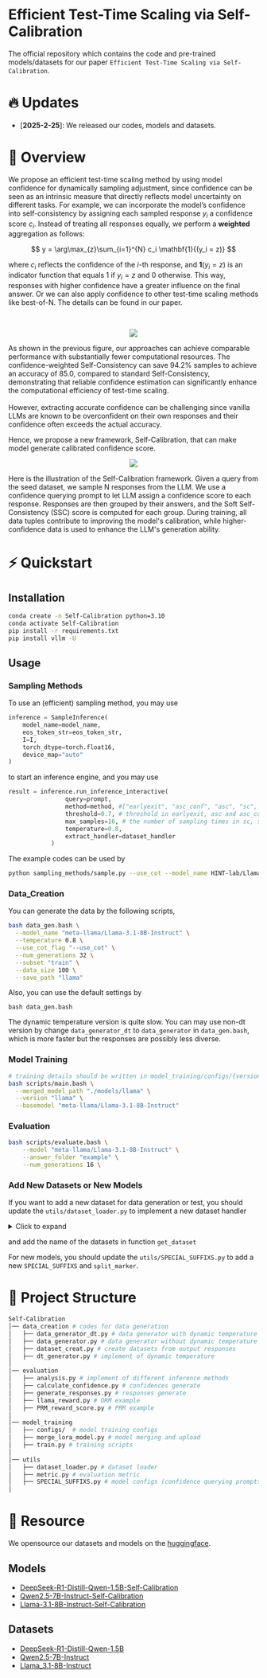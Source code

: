 # Efficient Test-Time Scaling via Self-Calibration

The official repository which contains the code and pre-trained models/datasets for our paper ```Efficient Test-Time Scaling via Self-Calibration```. 
# 🔥 Updates
- [**2025-2-25**]: We released our codes, models and datasets.

# 🏴󠁶󠁵󠁭󠁡󠁰󠁿 Overview
<!-- We propose a new framework, Self-Calibration, that can make model generate calibrated confidence score.  -->
We propose an efficient test-time scaling method by using model confidence for dynamically sampling adjustment, since confidence can be seen as an intrinsic measure that directly reflects model uncertainty on different tasks. For example, we can incorporate the model’s confidence into self-consistency by assigning each sampled response $y_i$ a confidence score $c_i$. Instead of treating all responses equally, we perform a **weighted** aggregation as follows:

$$
y = \arg\max_{z}\sum_{i=1}^{N} c_i \mathbf{1}{(y_i = z)}
$$

where $c_i$ reflects the confidence of the $i$-th response, and $\mathbf{1}(y_i = z)$ is an indicator function that equals 1 if $y_i = z$ and 0 otherwise. This way, responses with higher confidence have a greater influence on the final answer. Or we can also apply confidence to other test-time scaling methods like best-of-N. The details can be found in our paper.

<br>
<figure style="text-align:center">
  <img src="./figures/intro.png">
</figure>
 As shown in the previous figure, our approaches can achieve comparable performance with substantially fewer computational resources. The confidence-weighted Self-Consistency can save 94.2% samples to achieve an accuracy of 85.0, compared to standard Self-Consistency, demonstrating that reliable confidence estimation can significantly enhance the computational efficiency of test-time scaling.
<br><br>
However, extracting accurate confidence can be challenging since vanilla LLMs are known to be overconfident on their own responses and their confidence often exceeds the actual accuracy.

Hence, we propose a new framework, Self-Calibration, that can make model generate calibrated confidence score. 
<br>
<figure style="text-align:center">
  <img src="./figures/self-calibration.jpg">
</figure>
Here is the illustration of the Self-Calibration framework. Given a query from the seed dataset, we sample N responses from the LLM. We use a confidence querying prompt to let LLM assign a confidence score to each response. Responses are then grouped by their answers, and the Soft Self-Consistency (SSC) score is computed for each group. During training, all data tuples contribute to improving the model's calibration, while higher-confidence data is used to enhance the LLM's generation ability.



# ⚡️ Quickstart

## Installation
```bash
conda create -n Self-Calibration python=3.10
conda activate Self-Calibration
pip install -r requirements.txt
pip install vllm -U

```
## Usage

### Sampling Methods
To use an (efficient) sampling method, you may use
```python
inference = SampleInference(
    model_name=model_name,
    eos_token_str=eos_token_str,
    I=I,
    torch_dtype=torch.float16,
    device_map="auto"
)
```
to start an inference engine, and you may use
```python
result = inference.run_inference_interactive(
                query=prompt,
                method=method, #["earlyexit", "asc_conf", "asc", "sc", "sc_conf", "best_of_n"]
                threshold=0.7, # threshold in earlyexit, asc and asc_conf
                max_samples=16, # the number of sampling times in sc, sc_conf and best_of_n. These number is also the max sample times in earlyexit, asc and asc_conf
                temperature=0.8,
                extract_handler=dataset_handler
            )
```

The example codes can be used by 
```bash
python sampling_methods/sample.py --use_cot --model_name HINT-lab/Llama_3.1-8B-Instruct-Self-Calibration --dataset_name gsm8k
```

### Data_Creation
You can generate the data by the following scripts,
```bash
bash data_gen.bash \
  --model_name "meta-llama/Llama-3.1-8B-Instruct" \
  --temperature 0.8 \
  --use_cot_flag "--use_cot" \
  --num_generations 32 \
  --subset "train" \
  --data_size 100 \
  --save_path "llama"
```
Also, you can use the default settings by 
```
bash data_gen.bash
```
The dynamic temperature version is quite slow. You can may use non-dt version by change `data_generator_dt` to `data_generator` in `data_gen.bash`, which is more faster but the responses are possibly less diverse. 

### Model Training
```bash
# training details should be written in model_training/configs/{version}.json
bash scripts/main.bash \
  --merged_model_path "./models/llama" \
  --version "llama" \
  --basemodel "meta-llama/Llama-3.1-8B-Instruct"
```

### Evaluation
```bash
bash scripts/evaluate.bash \
    --model "meta-llama/Llama-3.1-8B-Instruct" \
    --answer_folder "example" \
    --num_generations 16 \
```

### Add New Datasets or New Models
If you want to add a new dataset for data generation or test, you should update the `utils/dataset_loader.py` to implement a new dataset handler
<details>

  <summary> Click to expand </summary>

```python
class DatasetHandler(ABC):
    @abstractmethod
    def load_data(self):
        """
        Load the dataset and return a tuple: (splits_dict, answer_type).

        splits_dict: A dictionary where each key is a split name (e.g., 'train', 'test')
                     and the value is the corresponding dataset or data structure.
        answer_type: A string describing the type of the answer, e.g.:
                     'number', 'text', 'option letter', etc.
        """
        pass
    
    @abstractmethod
    def prepare_qa_data(self, data):
        """
        Given a particular split (like a list or IterableDataset),
        transform it into a dictionary: {prompt_text -> ground_truth_answer}.
        """
        pass

    @abstractmethod
    def extract_answer(self, response):
        """
        Given a model-generated response (string), extract the final answer
        so that it matches the ground truth format (number, letter, text, etc.).
        """
        pass

    def check(self, correct_answer, response):
        """
        Given the correct answer and the model-generated response,
        check if the response is correct. This is a simple equality check.
        """
        return correct_answer == response
```
</details>

and add the name of the datasets in function `get_dataset`

For new models, you should update the `utils/SPECIAL_SUFFIXS.py` to add a new `SPECIAL_SUFFIXS` and `split_marker`.


# 🌲 Project Structure
```bash
Self-Calibration
│── data_creation # codes for data generation
│   ├── data_generator_dt.py # data generator with dynamic temperature
│   ├── data_generator.py # data generator without dynamic temperature
│   ├── dataset_creat.py # create datasets from output responses
│   ├── dt_generator.py # implement of dynamic temperature
│
│── evaluation
│   ├── analysis.py # implement of different inference methods
│   ├── calculate_confidence.py # confidences generate
│   ├── generate_responses.py # responses generate
│   ├── llama_reward.py # ORM example
│   ├── PRM_reward_score.py # PRM example
│
│── model_training
│   ├── configs/  # model training configs
│   ├── merge_lora_model.py # model merging and upload
│   ├── train.py # training scripts
│
│── utils
│   ├── dataset_loader.py # dataset loader
│   ├── metric.py # evaluation metric
│   ├── SPECIAL_SUFFIXS.py # model configs (confidence querying prompts)
│
```
# 🏰 Resource
We opensource our datasets and models on the [huggingface](https://huggingface.co/collections/HINT-lab/self-calibration-67b609d9b50275dbeeb37541).

## Models
- [DeepSeek-R1-Distill-Qwen-1.5B-Self-Calibration](https://huggingface.co/HINT-lab/DeepSeek-R1-Distill-Qwen-1.5B-Self-Calibration)
- [Qwen2.5-7B-Instruct-Self-Calibration](https://huggingface.co/HINT-lab/Qwen2.5-7B-Instruct-Self-Calibration)
- [Llama-3.1-8B-Instruct-Self-Calibration](https://huggingface.co/HINT-lab/Llama-3.1-8B-Instruct-Self-Calibration)

## Datasets
- [DeepSeek-R1-Distill-Qwen-1.5B](https://huggingface.co/datasets/HINT-lab/DeepSeek-R1-Distill-Qwen-1.5B-Self-Calibration)
- [Qwen2.5-7B-Instruct](https://huggingface.co/datasets/HINT-lab/Qwen2.5-7B-Instruct-Self-Calibration)
- [Llama_3.1-8B-Instruct](https://huggingface.co/datasets/HINT-lab/Llama_3.1-8B-Instruct-Self-Calibration)

<!-- # 💬 Citation -->